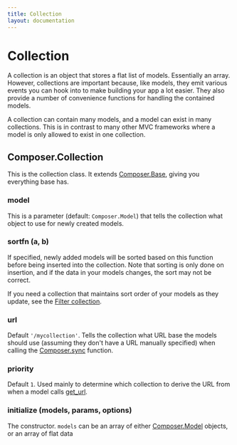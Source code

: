 ```yaml
---
title: Collection
layout: documentation
---
```


# Collection

A collection is an object that stores a flat list of models. Essentially an
array. However, collections are important because, like models, they emit
various events you can hook into to make building your app a lot easier. They
also provide a number of convenience functions for handling the contained
models.

A collection can contain many models, and a model can exist in many collections.
This is in contrast to many other MVC frameworks where a model is only allowed
to exist in one collection.

## Composer.Collection

This is the collection class. It extends [Composer.Base](/composer.js/docs/base),
giving you everything base has.

### model

This is a parameter (default: `Composer.Model`) that tells the collection what
object to use for newly created models.

### sortfn (a, b)

If specified, newly added models will be sorted based on this function before
being inserted into the collection. Note that sorting is only done on insertion,
and if the data in your models changes, the sort may not be correct.

If you need a collection that maintains sort order of your models as they
update, see the [Filter collection](/composer.js/docs/filtercollection).

### url

Default `'/mycollection'`. Tells the collection what URL base the models should
use (assuming they don't have a URL manually specified) when calling the [Composer.sync](/composer.js/docs/util#composer-sync)
function.

### priority

Default `1`. Used mainly to determine which collection to derive the URL from
when a model calls [get_url](/composer.js/docs/model#get-url).

### initialize (models, params, options)

The constructor. `models` can be an array of either [Composer.Model](/composer.js/docs/model)
objects, or an array of flat data
